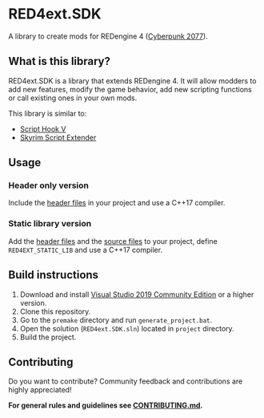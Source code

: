 # RED4ext.SDK

A library to create mods for REDengine 4 ([Cyberpunk 2077](https://www.cyberpunk.net)).

## What is this library?

RED4ext.SDK is a library that extends REDengine 4. It will allow modders to add new features, modify the game behavior, add new
scripting functions or call existing ones in your own mods.

This library is similar to:

* [Script Hook V](http://dev-c.com/GTAV/scripthookv)
* [Skyrim Script Extender](https://skse.silverlock.org/)

## Usage

### Header only version

Include the [header files](/include) in your project and use a C++17 compiler.

### Static library version

Add the [header files](/include) and the [source files](/src) to your project, define `RED4EXT_STATIC_LIB` and use a C++17 compiler.

## Build instructions

1. Download and install [Visual Studio 2019 Community Edition](https://www.visualstudio.com/) or a higher version.
2. Clone this repository.
3. Go to the `premake` directory and run `generate_project.bat`.
4. Open the solution (`RED4ext.SDK.sln`) located in `project` directory.
5. Build the project.

## Contributing

Do you want to contribute? Community feedback and contributions are highly appreciated!

**For general rules and guidelines see [CONTRIBUTING.md](/CONTRIBUTING.md).**
